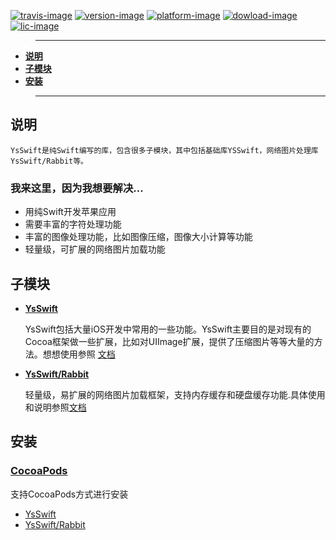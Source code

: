 [![travis-image]][travis-url]
[![version-image]][cocoaspod-url]
[![platform-image]][platform-image]
[![dowload-image]][cocoaspod-url]
[![lic-image]](LICENSE)


>---
- **[说明](#说明)**
- **[子模块](#子模块)**
- **[安装](#安装)**

>---
## 说明

    YsSwift是纯Swift编写的库，包含很多子模块，其中包括基础库YSSwift，网络图片处理库YsSwift/Rabbit等。

### 我来这里，因为我想要解决...
- 用纯Swift开发苹果应用
- 需要丰富的字符处理功能
- 丰富的图像处理功能，比如图像压缩，图像大小计算等功能
- 轻量级，可扩展的网络图片加载功能

## 子模块
- **[YsSwift](Animal_CN.md)**

    YsSwift包括大量iOS开发中常用的一些功能。YsSwift主要目的是对现有的Cocoa框架做一些扩展，比如对UIImage扩展，提供了压缩图片等等大量的方法。想想使用参照 [文档](Animal_CN.md)

- **[YsSwift/Rabbit](Rabbit_CN.md)**

    轻量级，易扩展的网络图片加载框架，支持内存缓存和硬盘缓存功能.具体使用和说明参照[文档](Rabbit_CN.md)


## 安装

### [CocoaPods](https://guides.cocoapods.org/using/using-cocoapods.html)
   支持CocoaPods方式进行安装
* [YsSwift](Animal_CN.md)
* [YsSwift/Rabbit](Rabbit_CN.md)



[iOS-url]: https://developer.apple.com/library/content/navigation/#section=Platforms&topic=iOS

[travis-url]: https://travis-ci.org/gb-6k-house/YsSwift
[lic-image]: https://img.shields.io/dub/l/vibe-d.svg
[platform-image]: https://img.shields.io/badge/platform-iOS-orange.svg
[travis-image]: https://travis-ci.org/gb-6k-house/YsSwift.svg?branch=master
[version-image]: https://img.shields.io/cocoapods/v/YsSwift.svg?style=flat
[dowload-image]: https://img.shields.io/cocoapods/dt/YsSwift.svg
[cocoaspod-url]: https://cocoapods.org/pods/YsSwift